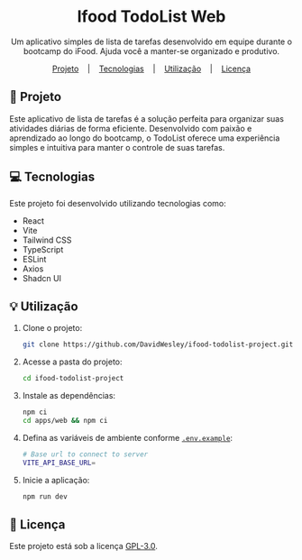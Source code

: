 <div align="center" >
  <h1 align="center">Ifood TodoList Web</h1>
</div>

<p align="center">Um aplicativo simples de lista de tarefas desenvolvido em equipe durante o bootcamp do iFood. Ajuda você a manter-se organizado e produtivo.</p>

<div align="center">
  <a href="#project">Projeto</a>
  &nbsp;&nbsp;&nbsp;|&nbsp;&nbsp;&nbsp;
  <a href="#technologies">Tecnologias</a>
  &nbsp;&nbsp;&nbsp;|&nbsp;&nbsp;&nbsp;
  <a href="#usage">Utilização</a>
  &nbsp;&nbsp;&nbsp;|&nbsp;&nbsp;&nbsp;
  <a href="#license">Licença</a>
</div>

<h2 id="project">📁 Projeto</h2>

Este aplicativo de lista de tarefas é a solução perfeita para organizar suas atividades diárias de forma eficiente. Desenvolvido com paixão e aprendizado ao longo do bootcamp, o TodoList oferece uma experiência simples e intuitiva para manter o controle de suas tarefas.

<div align="center" style="width: 100%;">
</div>

<h2 id="technologies">💻 Tecnologias</h2>

Este projeto foi desenvolvido utilizando tecnologias como:

- React
- Vite
- Tailwind CSS
- TypeScript
- ESLint
- Axios
- Shadcn UI

<h2 id="usage">💡 Utilização</h2>

1. Clone o projeto:

   ```sh
   git clone https://github.com/DavidWesley/ifood-todolist-project.git --branch dev --single-branch
   ```

2. Acesse a pasta do projeto:

   ```sh
   cd ifood-todolist-project
   ```

3. Instale as dependências:

   ```sh
   npm ci
   cd apps/web && npm ci
   ```

4. Defina as variáveis de ambiente conforme [`.env.example`](./.env.example):

   ```sh
   # Base url to connect to server
   VITE_API_BASE_URL=
   ```

5. Inicie a aplicação:

   ```sh
   npm run dev
   ```

<h2 id="license">📝 Licença</h2>

Este projeto está sob a licença [GPL-3.0](../../LICENSE).

